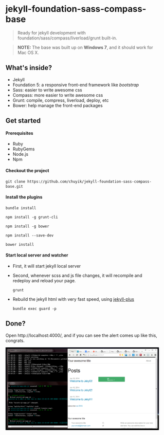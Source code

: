 # jekyll-foundation-sass-compass-base #
> Ready for jekyll development with foundation/sass/compass/liverload/grunt built-in.

> **NOTE:**
> The base was built up on **Windows 7**, and it should work for Mac OS X.

## What's inside? ##
* Jekyll
* Foundation 5: a responsive front-end framework like *bootstrap*
* Sass: easier to write awesome css
* Compass: more easier to write awesome css
* Grunt: compile, compress, liverload, deploy, etc
* Bower: help manage the front-end packages

## Get started ##

#### Prerequisites ####
* Ruby
* RubyGems
* Node.js
* Npm

#### Checkout the project ####
```shell
git clone https://github.com/chuyik/jekyll-foundation-sass-compass-base.git
```

#### Install the plugins ####
```shell
bundle install
```
```shell
npm install -g grunt-cli
```
```shell
npm install -g bower
```
```shell
npm install --save-dev
```
```shell
bower install
```

#### Start local server and watcher ####
* First, it will start jekyll local server
* Second, whenever scss and js file changes, it will recompile and redeploy and reload your page.
  ```shell
  grunt
  ```

* Rebuild the jekyll html with very fast speed, using [jekyll-plus](https://github.com/imathis/guard-jekyll-plus)
  ```shell
  bundle exec guard -p
  ```

## Done? ##
Open http://localhost:4000/, and if you can see the alert comes up like this, congrats.

![Screenshot](screenshot/screenshot-1.png)

